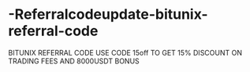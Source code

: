 # -Referralcodeupdate-bitunix-referral-code
BITUNIX REFERRAL CODE USE CODE 15off TO GET 15% DISCOUNT ON TRADING FEES AND 8000USDT BONUS
